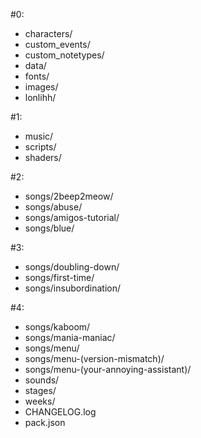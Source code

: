 #0:
- characters/
- custom_events/
- custom_notetypes/
- data/
- fonts/
- images/
- lonlihh/

#1:
- music/
- scripts/
- shaders/

#2:
- songs/2beep2meow/
- songs/abuse/
- songs/amigos-tutorial/
- songs/blue/

#3:
- songs/doubling-down/
- songs/first-time/
- songs/insubordination/

#4:
- songs/kaboom/
 - songs/mania-maniac/
- songs/menu/
- songs/menu-(version-mismatch)/
- songs/menu-(your-annoying-assistant)/
- sounds/
- stages/
- weeks/
- CHANGELOG.log
- pack.json
